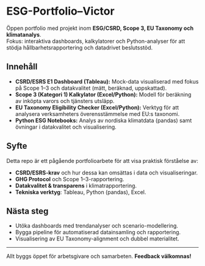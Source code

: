# ESG-Portfolio–Victor

Öppen portfolio med projekt inom **ESG/CSRD, Scope 3, EU Taxonomy och klimatanalys**.  
Fokus: interaktiva dashboards, kalkylatorer och Python-analyser för att stödja hållbarhetsrapportering och datadrivet beslutsstöd.  

## Innehåll
- **CSRD/ESRS E1 Dashboard (Tableau):** Mock-data visualiserad med fokus på Scope 1–3 och datakvalitet (mätt, beräknad, uppskattad).  
- **Scope 3 (Kategori 1) Kalkylator (Excel/Python):** Modell för beräkning av inköpta varors och tjänsters utsläpp.  
- **EU Taxonomy Eligibility Checker (Excel/Python):** Verktyg för att analysera verksamheters överensstämmelse med EU:s taxonomi.  
- **Python ESG Notebooks:** Analys av nordiska klimatdata (pandas) samt övningar i datakvalitet och visualisering.  

## Syfte
Detta repo är ett pågående portfolioarbete för att visa praktisk förståelse av:  
- **CSRD/ESRS-krav** och hur dessa kan omsättas i data och visualiseringar.  
- **GHG Protocol** och Scope 1–3-rapportering.  
- **Datakvalitet & transparens** i klimatrapportering.  
- **Tekniska verktyg**: Tableau, Python (pandas), Excel.  

## Nästa steg
- Utöka dashboards med trendanalyser och scenario-modellering.  
- Bygga pipeline för automatiserad datainsamling och rapportering.  
- Visualisering av EU Taxonomy-alignment och dubbel materialitet.  

---

Allt byggs öppet för arbetsgivare och samarbeten. **Feedback välkomnas!**
